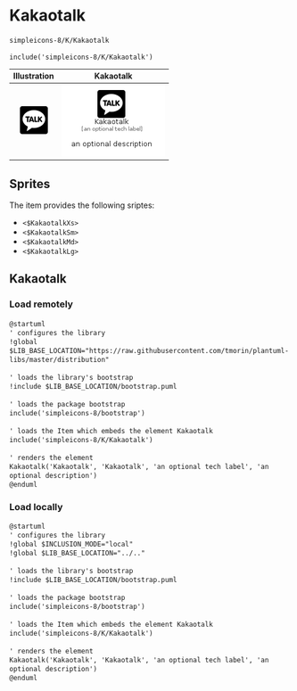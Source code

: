 # Kakaotalk


```text
simpleicons-8/K/Kakaotalk
```

```text
include('simpleicons-8/K/Kakaotalk')
```



| Illustration | Kakaotalk |
| :---: | :---: |
| ![illustration for Illustration](../../simpleicons-8/K/Kakaotalk.png) | ![illustration for Kakaotalk](../../simpleicons-8/K/Kakaotalk.Local.png) |



## Sprites
The item provides the following sriptes:

- `<$KakaotalkXs>`
- `<$KakaotalkSm>`
- `<$KakaotalkMd>`
- `<$KakaotalkLg>`





## Kakaotalk

### Load remotely
```plantuml
@startuml
' configures the library
!global $LIB_BASE_LOCATION="https://raw.githubusercontent.com/tmorin/plantuml-libs/master/distribution"

' loads the library's bootstrap
!include $LIB_BASE_LOCATION/bootstrap.puml

' loads the package bootstrap
include('simpleicons-8/bootstrap')

' loads the Item which embeds the element Kakaotalk
include('simpleicons-8/K/Kakaotalk')

' renders the element
Kakaotalk('Kakaotalk', 'Kakaotalk', 'an optional tech label', 'an optional description')
@enduml
```

### Load locally
```plantuml
@startuml
' configures the library
!global $INCLUSION_MODE="local"
!global $LIB_BASE_LOCATION="../.."

' loads the library's bootstrap
!include $LIB_BASE_LOCATION/bootstrap.puml

' loads the package bootstrap
include('simpleicons-8/bootstrap')

' loads the Item which embeds the element Kakaotalk
include('simpleicons-8/K/Kakaotalk')

' renders the element
Kakaotalk('Kakaotalk', 'Kakaotalk', 'an optional tech label', 'an optional description')
@enduml
```

